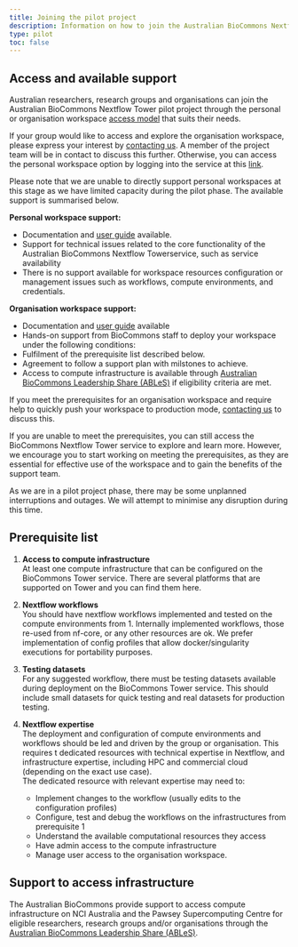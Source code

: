 ```yaml
---
title: Joining the pilot project
description: Information on how to join the Australian BioCommons Nextflow Tower pilot project.
type: pilot
toc: false
---
```


## Access and available support

Australian researchers, research groups and organisations can join the Australian BioCommons Nextflow Tower pilot project through the personal or organisation workspace [access model](/main/access-models.md) that suits their needs.

If your group would like to access and explore the organisation workspace, please express your interest by [contacting us](/main/contact_us.md). A member of the project team will be in contact to discuss this further. Otherwise, you can access the personal workspace option by logging into the service at this [link](https://tower.services.biocommons.org.au).

Please note that we are unable to directly support personal workspaces at this stage as we have limited capacity during the pilot phase. The available support is summarised below.

**Personal workspace support:**

-   Documentation and [user guide](/user-guide/index.md) available. 
-   Support for technical issues related to the core functionality of the Australian BioCommons Nextflow Towerservice, such as service availability
-   There is no support available for workspace resources configuration or management issues such as workflows, compute environments, and credentials.

**Organisation workspace support:**

-   Documentation and [user guide](/user-guide/index.md) available
-   Hands-on support from BioCommons staff to deploy your workspace under the following conditions:
-   Fulfilment of the prerequisite list described below.
-   Agreement to follow a support plan with milstones to achieve.
-   Access to compute infrastructure is available through [Australian BioCommons Leadership Share (ABLeS)](https://australianbiocommons.github.io/ables/) if eligibility criteria are met.

If you meet the prerequisites for an organisation workspace and require help to quickly push your workspace to production mode, [contacting us](/main/contact_us.md) to discuss this.

If you are unable to meet the prerequisites, you can still access the BioCommons Nextflow Tower service to explore and learn more. However, we encourage you to start working on meeting the prerequisites, as they are essential for effective use of the workspace and to gain the benefits of the support team.

As we are in a pilot project phase, there may be some unplanned interruptions and outages. We will attempt to minimise any disruption during this time.  

## Prerequisite list

1.  **Access to compute infrastructure**\
    At least one compute infrastructure that can be configured on the BioCommons Tower service. There are several platforms that are supported on Tower and you can find them here.

2.  **Nextflow workflows**\
    You should have nextflow workflows implemented and tested on the compute environments from 1. Internally implemented workflows, those re-used from nf-core, or any other resources are ok. We prefer implementation of config profiles that allow docker/singularity executions for portability purposes.

3.  **Testing datasets**\
    For any suggested workflow, there must be testing datasets available during deployment on the BioCommons Tower service. This should include small datasets for quick testing and real datasets for production testing.

4.  **Nextflow expertise**\
    The deployment and configuration of compute environments and workflows should be led and driven by the group or organisation. This requires t dedicated resources with technical expertise in Nextflow, and infrastructure expertise, including HPC and commercial cloud (depending on the exact use case).\
    The dedicated resource with relevant expertise may need to:

    -   Implement changes to the workflow (usually edits to the configuration profiles)
    -   Configure, test and debug the workflows on the infrastructures from prerequisite 1
    -   Understand the available computational resources they access
    -   Have admin access to the compute infrastructure
    -   Manage user access to the organisation workspace.



## Support to access infrastructure 

The Australian BioCommons provide support to access compute infrastructure on NCI Australia and the Pawsey Supercomputing Centre for eligible researchers, research groups and/or organisations through the [Australian BioCommons Leadership Share (ABLeS)](https://australianbiocommons.github.io/ables/).



